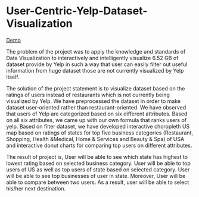 # User-Centric-Yelp-Dataset-Visualization
<a href="http://yelpdatasetvisualization.000webhostapp.com/">Demo</a>

The problem of the project was to apply the knowledge and standards of Data Visualization to interactively and intelligently visualize 6.52 GB of dataset provide by Yelp in such a way that user can easily filter out useful information from huge dataset those are not currently visualized by Yelp itself.

The solution of the project statement is to visualize dataset based on the ratings of users instead of restaurants which is not currently being visualized by Yelp. We have preprocessed the dataset in order to make dataset user-oriented rather than restaurant-oriented. We have observed that users of Yelp are categorized based on six different attributes. Based on all six attributes, we came up with our own formula that ranks users of yelp. Based on filter dataset, we have developed interactive choropleth US map based on ratings of states for top five business categories (Restaurant, Shopping, Health &Medical, Home & Services and Beauty & Spa) of USA and interactive donut charts for comparing top users on different attributes. 

The result of project is, User will be able to see which state has highest to lowest rating based on selected business category. User will be able to top users of US as well as top users of state based on selected category. User will be able to see top businesses of user in state. Moreover, User will be able to compare between two users. As a result, user will be able to select his/her next destination.
